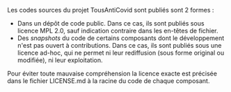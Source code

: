Les codes sources du projet TousAntiCovid sont publiés sont 2 formes :
* Dans un dépôt de code public. Dans ce cas, ils sont publiés sous
  licence MPL 2.0, sauf indication contraire dans les en-têtes de fichier.
* Des _snapshots_ du code de certains composants dont le
  développement n'est pas ouvert à contributions. Dans ce cas, ils
  sont publiés sous une licence ad-hoc, qui ne permet ni leur
  rediffusion (sous forme original ou modifiée), ni leur exploitation.

Pour éviter toute mauvaise compréhension la licence exacte est
précisée dans le fichier LICENSE.md à la racine du code de chaque
composant.
